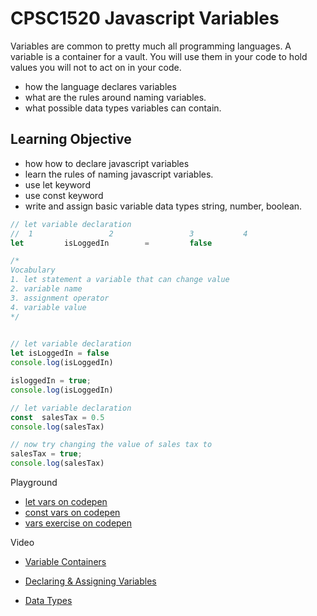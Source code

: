 # CPSC1520 Javascript Variables
Variables are common to pretty much all programming languages. A variable is a container for a vault. You will use them in your code to hold values you will not to act on in your code.  

- how the language declares variables
- what are the rules around naming variables.
- what  possible data types variables can contain.

## Learning Objective
- how how to declare javascript variables
- learn the rules of naming javascript variables.
- use let keyword
- use const keyword
- write and assign basic variable data types string, number, boolean.
```javascript
// let variable declaration
//  1                 2                 3           4
let         isLoggedIn        =         false

/*
Vocabulary
1. let statement a variable that can change value
2. variable name
3. assignment operator
4. variable value
*/
 
```

```javascript
// let variable declaration
let isLoggedIn = false
console.log(isLoggedIn)

isloggedIn = true;
console.log(isLoggedIn)
```

```javascript
// let variable declaration
const  salesTax = 0.5
console.log(salesTax)

// now try changing the value of sales tax to 
salesTax = true;
console.log(salesTax)
```
Playground
- [let vars on codepen](https://codepen.io/jimfoley/pen/jOqGPye)
- [const vars on codepen](https://codepen.io/jimfoley/pen/abNLQYy)
- [ vars exercise on codepen](https://codepen.io/jimfoley/pen/OJNxaae)

Video
- [Variable Containers](https://www.linkedin.com/learning/javascript-essential-training-3/variables-the-catch-all-containers-of-javascript?resume=false&u=2109516)

- [Declaring & Assigning Variables](https://www.linkedin.com/learning/learning-the-javascript-language-2/declaring-and-assigning-variables?resume=false&u=2109516)

- [Data Types](https://www.linkedin.com/learning/javascript-essential-training-3/data-types-in-javascript?resume=false&u=2109516)
